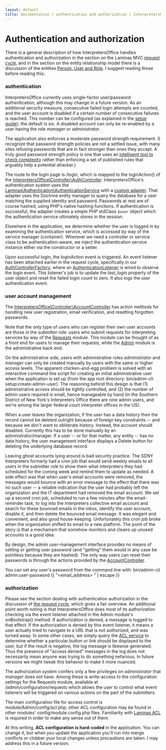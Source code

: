 ```yaml
---
layout: default
title: documentation | authentication and authorization | InterpretersOffice.org
---
```


# Authentication and authorization

There is a general description of how <span class="text-monospace">InterpretersOffice</span> handles 
authentication and authorization in the section on the Laminas MVC [request cycle](./request-cycle.html#authentication-and-authorization),
and in the section on the entity relationship model there is a discussion of the entities 
[<span class="text-monospace">Person</span>, <span class="text-monospace">User</span> and <span class="text-monospace">Role</span>](./data-model.html#people-and-hats-users-and-roles).
I suggest reading those before reading this.

### authentication

<span class="text-monospace">InterpretersOffice</span> currently uses single-factor user/password authentication, although this may change in a future version.
As an additional security measure, consecutive failed login attempts are counted, and the user account is disabled if a certain number of consecutive failures is 
reached. This number can be configured (as explained in the [setup guide](./setup.html#other-configuration)); the default is six. A disabled account can only be re-enabled by a user having the role *manager* or *administrator*.

The application also enforces a moderate password strength requirement. (I recognize that password strength policies are not a settled issue, with 
many sites refusing passwords that are in fact stronger than ones they accept. A truly good password strength policy is one that uses an [intelligent tool 
to check complexity](https://pypi.org/project/password-strength/) rather than enforcing a set of published rules that arguably help a potential attacker.)

The route to the login page is <span class="text-monospace">/login</span>, which is mapped to the 
<span class="text-monospace">loginAction()</span> of the 
[<span class="text-monospace text-nowrap">InterpretersOffice\Controller\AuthController</span>](https://github.com/davidmintz/court-interpreters-office/blob/master/module/InterpretersOffice/src/Controller/AuthController.php).
<span class="text-monospace">InterpretersOffice</span>'s authentication system uses the [<span class="text-monospace text-nowrap">Laminas\Authentication\AuthenticationService</span>](https://docs.laminas.dev/laminas-authentication/intro/)
with a [custom adapter](https://github.com/davidmintz/court-interpreters-office/blob/master/module/InterpretersOffice/src/Service/Authentication/Adapter.php). 
That adapter uses the Doctrine entity manager to query the database for a user matching the supplied identity and password. Passwords at rest are of course 
hashed, using PHP's native hashing functions. If authentication is successful, the adapter creates a simple PHP <span class="text-monospace">stdClass</span> <code class="language-php">$user</code> object 
which the authentication service ultimately stores in the session.

Elsewhere in the application, we determine whether the user is logged in by examining the authentication service, which is accessed by way of the 
service manager (container). Wherever we need a controller or service class to be authentication-aware, we inject the authentication service instance 
either via the constructor or a setter.

Upon successful login, the <span class="text-monospace">loginAction</span> event is triggered. An event listener has been attached 
earlier in the request cycle, specifically in our [<span class="text-monospace text-nowrap">AuthControllerFactory</span>](https://github.com/davidmintz/court-interpreters-office/blob/master/module/InterpretersOffice/src/Controller/Factory/AuthControllerFactory.php),
where an [<span class="text-monospace text-nowrap">AuthenticationListener</span>](https://github.com/davidmintz/court-interpreters-office/blob/master/module/InterpretersOffice/src/Service/Listener/AuthenticationListener.php) is wired to observe the login event.
This listener's job is to update the *last_login* property of the user object and reset the failed login count to zero. It also logs the user authentication event.

### user account management

The [<span class="text-monospace text-nowrap">InterpretersOffice\Controller\AccountController</span>](https://github.com/davidmintz/court-interpreters-office/blob/master/module/InterpretersOffice/src/Controller/AccountController.php) 
has action methods for handling new user registration, email verification, and resetting forgotten passwords.

Note that the only type of users who can register their own user accounts are those in the *submitter* role: users who submit requests for interpreting 
services by way of the [ <span class="text-monospace">Requests</span>](https://github.com/davidmintz/court-interpreters-office/tree/master/module/Requests) module. This module can be 
thought of as a front end for users to manage their requests, while the [<span class="text-monospace">Admin</span>](https://github.com/davidmintz/court-interpreters-office/tree/master/module/Admin) 
module is the administrative back end.



On the administrative side, users with administrative roles *administrator* and *manager* can only be created manually by users with the same or 
higher access levels. The apparent chicken-and-egg problem is solved with an interactive command line script for creating an initial administrative 
user when the application is set up (from the app root directory: <span class="text-monospace text-nowrap">bin/admin-cli  setup:create-admin-user</span>). 
The reasoning behind this design is that (1) administrative access should be tightly controlled, and (2) the number of admin users required is small, hence
manageable by hand (in the Southern District of New York's Interpreters Office there are nine admin users, and we're among the larger federal court interpreter offices in the US).

When a user leaves the organization, if the user has a data history then the record cannot be deleted outright because of foreign key constraints -- and 
because we don't want to obliterate history. Instead, the account should disabled. Currently this has to be done manually by an administrator/manager. If a user -- or for that matter, any entity -- has no 
data history, the user management interface displays a Delete button for deleting the underlying database record.

<div class="border border-info rounded sm-shadow py-3 bg-light px-3 mb-3">
    Leaving ghost accounts lying around is bad security practice. The SDNY Interpreters formerly had a cron job that would send weekly emails to 
    all users in the submitter role to show them what interpreters they had scheduled for the coming week and remind them to update as needed. A side effect 
    was that when user's email accounts were removed, the messages would bounce with an error message to the effect that there was no such user -- a reliable 
    indication that the user had probably left the organization and the IT department had removed the email account. We set up a second cron job, scheduled 
    to run a few minutes after the email-reminder task, to log into the Interpreters collective email account and search for these bounced emails in the inbox, 
    identify the user account, disable it, and then delete the bounced email message. It was elegant and convenient, and also good house-keeping. Unfortunately 
    this cron job broke when the organization shifted its email to a new platform. The point of the story is that a mechanism that somehow monitors and cleans 
    up unused accounts is a good idea.
</div>

By design, the admin user-management interface provides no means of setting or getting user password (and "getting" them would in any case be pointless because 
they are hashed). The only way users can reset their passwords is through the actions provided by the 
[<span class="text-monospace"></span>AccountController](https://github.com/davidmintz/court-interpreters-office/blob/master/module/InterpretersOffice/src/Controller/AccountController.php).

You can set any user's password from the command line with: <span class="text-monospace text-nowrap">bin/admin-cli admin:user-password {{ "<email_address> <password>" | escape }}</span>

### authorization

Please see the section dealing with authentication authorization in the discussion of [the request cycle](./request-cycle.md#authentication-and-authorization), which 
gives a fair overview. An additional point worth noting is that <span class="text-monospace">InterpretersOffice</span> does most 
of its authorization checking via the event listener attached in the <span class="text-monospace">Admin</span> module's <span class="text-monospace">onBootstrap()</span>
method. If authorization is denied, a message is logged to that effect. If the authorization is denied by this event listener, it means a user actually tried 
to navigate to a URL that is not authorized, and was turned away. In some other cases, we simply query the [ACL service](https://github.com/davidmintz/court-interpreters-office/blob/master/module/Admin/src/Service/Acl.php) to determine whether a particular button 
or link should be displayed to the user, but if the result is negative, the log message is likewise generated. Thus the presence of "access denied" messages 
in the log does not necessarily mean anyone was trying to do something nefarious. In future versions we might tweak this behavior to make it more nuanced.

The authorization system confers only a few privileges on *administrator* that *manager* does not have. Among these is write-access to the configuration 
settings for the  <span class="text-monospace">Requests</span> module, available at <span class="text-monospace text-nowrap">/admin/configuration/requests</span>  which allows 
the user to control what event listeners will be triggered on various actions on the part of the submitters.

The main configuration file for access control is <span class="text-monospace text-nowrap">module/Admin/config/acl.php</span>; other ACL configuration may be 
found in other modules' <span class="text-monospace text-nowrap">config/module.config.php</span> files. Familiarity with [Laminas ACL](https://docs.laminas.dev/laminas-permissions-acl/usage/) is required 
in order to make any sense out of them.

At this writing, **ACL configuration is hard-coded** in the application. You can change it, but when you update the application you'll run
into merge conflicts or clobber your local changes unless precautions are taken. I may address this in a future version.



